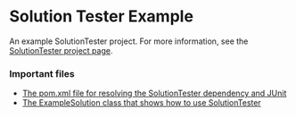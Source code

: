# Solution Tester Example
An example SolutionTester project. For more information, see the [SolutionTester project page](https://github.com/Mikedeejay2/SolutionTester).

### Important files
* [The pom.xml file for resolving the SolutionTester dependency and JUnit](https://github.com/Mikedeejay2/SolutionTesterExample/blob/master/pom.xml)
* [The ExampleSolution class that shows how to use SolutionTester](https://github.com/Mikedeejay2/SolutionTesterExample/blob/master/src/main/java/com/mikedeejay2/example/ExampleSolution.java)
